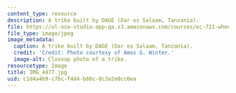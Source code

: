 ```yaml
---
content_type: resource
description: A trike built by DAGE (Dar es Salaam, Tanzania).
file: https://ol-ocw-studio-app-qa.s3.amazonaws.com/courses/ec-721-wheelchair-design-in-developing-countries-spring-2009/c1d4a4b9c7bcf4d4b86c0c3a2e0cc0ea_IMG_4477.jpg
file_type: image/jpeg
image_metadata:
  caption: A trike built by DAGE (Dar es Salaam, Tanzania).
  credit: 'Credit: Photo courtesy of Amos G. Winter.'
  image-alt: Closeup photo of a trike.
resourcetype: Image
title: IMG_4477.jpg
uid: c1d4a4b9-c7bc-f4d4-b86c-0c3a2e0cc0ea
---
```

